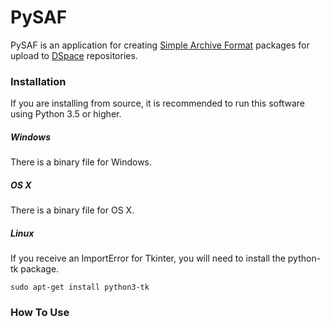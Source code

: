 # PySAF
PySAF is an application for creating [Simple Archive Format](https://wiki.duraspace.org/display/DSDOC5x/Importing+and+Exporting+Items+via+Simple+Archive+Format#ImportingandExportingItemsviaSimpleArchiveFormat-DSpaceSimpleArchiveFormat) packages for upload to [DSpace](http://dspace.org/) repositories.

### Installation

If you are installing from source, it is recommended to run this software using Python 3.5 or higher.

##### Windows

There is a binary file for Windows.

##### OS X

There is a binary file for OS X.

##### Linux

If you receive an ImportError for Tkinter, you will need to install the python-tk package.

```
sudo apt-get install python3-tk
```

### How To Use

